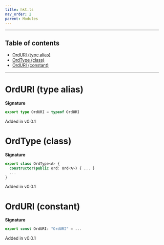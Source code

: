 ```yaml
---
title: hkt.ts
nav_order: 2
parent: Modules
---
```


---

<h2 class="text-delta">Table of contents</h2>

- [OrdURI (type alias)](#orduri-type-alias)
- [OrdType (class)](#ordtype-class)
- [OrdURI (constant)](#orduri-constant)

---

# OrdURI (type alias)

**Signature**

```ts
export type OrdURI = typeof OrdURI
```

Added in v0.0.1

# OrdType (class)

**Signature**

```ts
export class OrdType<A> {
  constructor(public ord: Ord<A>) { ... }
  ...
}
```

Added in v0.0.1

# OrdURI (constant)

**Signature**

```ts
export const OrdURI: "OrdURI" = ...
```

Added in v0.0.1
